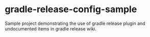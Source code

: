
gradle-release-config-sample
============================

Sample project demonstrating the use of gradle release plugin and undocumented items in gradle release wiki.
